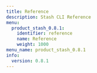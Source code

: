 ```yaml
---
title: Reference
description: Stash CLI Reference
menu:
  product_stash_0.8.1:
    identifier: reference
    name: Reference
    weight: 1000
menu_name: product_stash_0.8.1
info:
  version: 0.8.1
---
```


